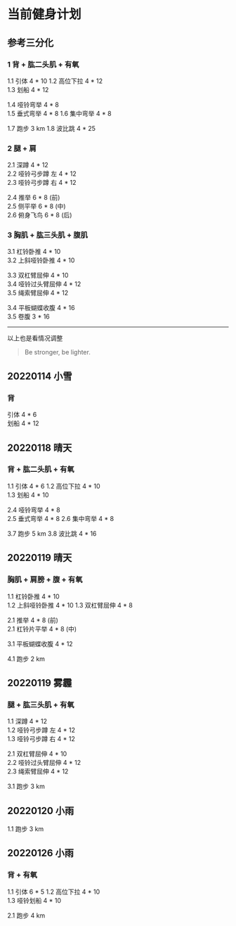 # 当前健身计划   

## 参考三分化

### 1 背 + 肱二头肌 + 有氧  
1.1 引体 4 * 10 
1.2 高位下拉 4 * 12  
1.3 划船 4 * 12  

1.4 哑铃弯举 4 * 8  
1.5 垂式弯举 4 * 8 
1.6 集中弯举 4 * 8

1.7 跑步 3 km
1.8 波比跳 4 * 25

### 2 腿 + 肩
2.1 深蹲 4 * 12  
2.2 哑铃弓步蹲 左 4 * 12  
2.3 哑铃弓步蹲 右 4 * 12  
 
2.4 推举  6 * 8 (前)   
2.5 侧平举  6 * 8 (中)  
2.6 俯身飞鸟  6 * 8 (后)   

### 3 胸肌 + 肱三头肌 + 腹肌
3.1 杠铃卧推 4 * 10    
3.2 上斜哑铃卧推 4 * 10

3.3 双杠臂屈伸 4 * 10  
3.4 哑铃过头臂屈伸 4 * 12  
3.5 绳索臂屈伸 4 * 12  

3.4 平板蝴蝶收腹 4 * 16  
3.5 卷腹 3 * 16


---
以上也是看情况调整
> Be stronger, be lighter.

## 20220114 小雪

### 背
引体 4 * 6   
划船 4 * 12  


## 20220118 晴天

### 背 + 肱二头肌 + 有氧 
1.1 引体 4 * 6 
1.2 高位下拉 4 * 10  
1.3 划船 4 * 10  

2.4 哑铃弯举 4 * 8  
2.5 垂式弯举 4 * 8 
2.6 集中弯举 4 * 8

3.7 跑步 5 km
3.8 波比跳 4 * 16


## 20220119 晴天

### 胸肌 + 肩膀 + 腹 + 有氧
1.1 杠铃卧推 4 * 10    
1.2 上斜哑铃卧推 4 * 10
1.3 双杠臂屈伸 4 * 8

2.1 推举  4 * 8 (前)   
2.1 杠铃片平举  4 * 8 (中)   

3.1 平板蝴蝶收腹 4 * 12

4.1 跑步 2 km


## 20220119 雾霾

### 腿 + 肱三头肌 + 有氧  
1.1 深蹲 4 * 12  
1.2 哑铃弓步蹲 左 4 * 12  
1.3 哑铃弓步蹲 右 4 * 12  

2.1 双杠臂屈伸 4 * 10  
2.2 哑铃过头臂屈伸 4 * 12  
2.3 绳索臂屈伸 4 * 12 

3.1 跑步 3 km


## 20220120 小雨
1.1 跑步 3 km  


## 20220126 小雨

### 背 + 有氧 
1.1 引体 6 * 5 
1.2 高位下拉 4 * 10  
1.3 哑铃划船 4 * 10  

2.1 跑步 4 km